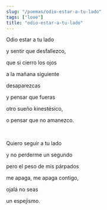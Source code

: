 ```yaml
---
slug: "/poemas/odio-estar-a-tu-lado"
tags: ["love"]
title: "odio-estar-a-tu-lado"
---
```

Odio estar a tu lado

y sentir que desfallezco,

que si cierro los ojos

a la mañana siguiente

desaparezcas

y pensar que fueras

otro sueño kinestésico,

o pensar que no amanezco.

&nbsp;

Quiero seguir a tu lado

y no perderme un segundo

pero el peso de mis párpados

me apaga, me apaga contigo,

ojalá no seas

un espejismo.
